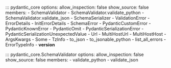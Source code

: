 ::: pydantic_core
    options:
        allow_inspection: false
        show_source: false
        members:
        - SchemaValidator
        - SchemaValidator.validate_python
        - SchemaValidator.validate_json
        - SchemaSerializer
        - ValidationError
        - ErrorDetails
        - InitErrorDetails
        - SchemaError
        - PydanticCustomError
        - PydanticKnownError
        - PydanticOmit
        - PydanticSerializationError
        - PydanticSerializationUnexpectedValue
        - Url
        - MultiHostUrl
        - MultiHostHost
        - ArgsKwargs
        - Some
        - TzInfo
        - to_json
        - to_jsonable_python
        - list_all_errors
        - ErrorTypeInfo
        - __version__

::: pydantic_core.SchemaValidator
    options:
        allow_inspection: false
        show_source: false
        members:
        - validate_python
        - validate_json
